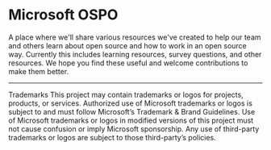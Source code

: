 # Microsoft OSPO
A place where we'll share various resources we've created to help our team and others learn about open source and how to work in an open source way.  Currently this includes learning resources, survey questions, and other resources.  We hope you find these useful and welcome contributions to make them better.

--- 
Trademarks This project may contain trademarks or logos for projects, products, or services. Authorized use of Microsoft trademarks or logos is subject to and must follow Microsoft’s Trademark & Brand Guidelines. Use of Microsoft trademarks or logos in modified versions of this project must not cause confusion or imply Microsoft sponsorship. Any use of third-party trademarks or logos are subject to those third-party’s policies.
